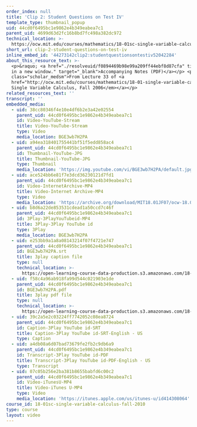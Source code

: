 ```yaml
---
order_index: null
title: 'Clip 2: Student Questions on Test IV'
template_type: thumbnail_popup
uid: 44cd0f6495bc1e9862e4b349eabea7c1
parent_uid: 4699d63d2fc16b8bd7fc498a382dc972
technical_location: >-
  https://ocw.mit.edu/courses/mathematics/18-01sc-single-variable-calculus-fall-2010/unit-4-techniques-of-integration/exam-4/session-85-review-for-exam-4/clip-2-student-questions-on-test-iv
short_url: clip-2-student-questions-on-test-iv
inline_embed_id: '44273142clip2:studentquestionsontestiv52042284'
about_this_resource_text: >-
  <p>&raquo; <a href="./resolveuid/f0894469b98e99a209ff44ebf8d87cfa" title="Open
  in a new window." target="_blank">Accompanying Notes (PDF)</a></p> <p
  class="scholar_medsm">From Lecture 33 of <a
  href="http://ocw.mit.edu/courses/mathematics/18-01-single-variable-calculus-fall-2006/video-lectures/"><em>18.01
  Single Variable Calculus, Fall 2006</em></a></p>
related_resources_text: ''
transcript: ''
embedded_media:
  - uid: 38cc80346f4e10e4df6b2e3a42e02554
    parent_uid: 44cd0f6495bc1e9862e4b349eabea7c1
    id: Video-YouTube-Stream
    title: Video-YouTube-Stream
    type: Video
    media_location: BGE3wb7H2PA
  - uid: a94ea318401755441bf51f5edd858ac4
    parent_uid: 44cd0f6495bc1e9862e4b349eabea7c1
    id: Thumbnail-YouTube-JPG
    title: Thumbnail-YouTube-JPG
    type: Thumbnail
    media_location: 'https://img.youtube.com/vi/BGE3wb7H2PA/default.jpg'
  - uid: ace524bb6e81f7e3dcd36230121d7fd1
    parent_uid: 44cd0f6495bc1e9862e4b349eabea7c1
    id: Video-InternetArchive-MP4
    title: Video-Internet Archive-MP4
    type: Video
    media_location: 'https://archive.org/download/MIT18.01JF07/ocw-18.01-f07-lec33_300k.mp4'
  - uid: b8d6a22de853531cdead1a50ccd7c46f
    parent_uid: 44cd0f6495bc1e9862e4b349eabea7c1
    id: 3Play-3PlayYouTubeid-MP4
    title: 3Play-3Play YouTube id
    type: 3Play
    media_location: BGE3wb7H2PA
  - uid: e253bb9a1a8a08143214f07f4721e747
    parent_uid: 44cd0f6495bc1e9862e4b349eabea7c1
    id: BGE3wb7H2PA.srt
    title: 3play caption file
    type: null
    technical_location: >-
      https://open-learning-course-data-production.s3.amazonaws.com/18-01sc-single-variable-calculus-fall-2010/567b9f4b4fc3cb69cefe16819fb3f4aa_BGE3wb7H2PA.srt
  - uid: f58c4a96ab918fa99d544c021903e1de
    parent_uid: 44cd0f6495bc1e9862e4b349eabea7c1
    id: BGE3wb7H2PA.pdf
    title: 3play pdf file
    type: null
    technical_location: >-
      https://open-learning-course-data-production.s3.amazonaws.com/18-01sc-single-variable-calculus-fall-2010/521d00de653c3ce34d413cd070ae16a1_BGE3wb7H2PA.pdf
  - uid: 39c2a5e2c03224ff7742052c08ea8724
    parent_uid: 44cd0f6495bc1e9862e4b349eabea7c1
    id: Caption-3Play YouTube id-SRT
    title: Caption-3Play YouTube id-SRT-English - US
    type: Caption
  - uid: a4db08a6d07bad73679fe2fb2c9db6a9
    parent_uid: 44cd0f6495bc1e9862e4b349eabea7c1
    id: Transcript-3Play YouTube id-PDF
    title: Transcript-3Play YouTube id-PDF-English - US
    type: Transcript
  - uid: 07c05b256e2ba381b8655babfd6c00c2
    parent_uid: 44cd0f6495bc1e9862e4b349eabea7c1
    id: Video-iTunesU-MP4
    title: Video-iTunes U-MP4
    type: Video
    media_location: 'https://itunes.apple.com/us/itunes-u/id414308064'
course_id: 18-01sc-single-variable-calculus-fall-2010
type: course
layout: video
---
```

